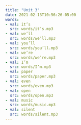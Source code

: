 ```yaml
---
title: "Unit 3"
date: 2021-02-13T10:56:26-05:00
words:
- val: it’s
  src: words/it’s.mp3
- val: we’ll
  src: words/we’ll.mp3
- val: you’ll
  src: words/you’ll.mp3
- val: we’re
  src: words/we’re.mp3
- val: I’m
  src: words/I’m.mp3
- val: paper
  src: words/paper.mp3
- val: even
  src: words/even.mp3
- val: open
  src: words/open.mp3
- val: music
  src: words/music.mp3
- val: silent
  src: words/silent.mp3
---
```


